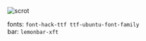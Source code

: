 ![scrot](https://i.ibb.co/0hDwtzC/011.webp)

fonts: `font-hack-ttf ttf-ubuntu-font-family`<br />
bar: `lemonbar-xft`<br />